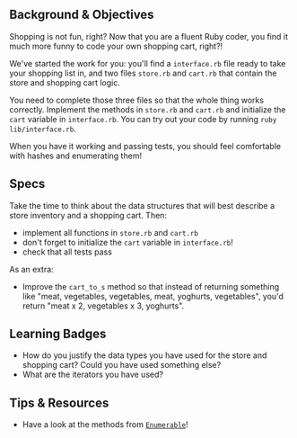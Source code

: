 ## Background & Objectives

Shopping is not fun, right? Now that you are a fluent Ruby coder, you find it much
more funny to code your own shopping cart, right?!

We've started the work for you: you'll find a `interface.rb` file ready to take
your shopping list in, and two files `store.rb` and `cart.rb` that contain the
store and shopping cart logic.

You need to complete those three files so that the whole thing works correctly.
Implement the methods in `store.rb` and `cart.rb` and initialize the `cart` variable
in `interface.rb`.
You can try out your code by running `ruby lib/interface.rb`.

When you have it working and passing tests, you should feel comfortable with hashes
and enumerating them!


## Specs

Take the time to think about the data structures that will best describe a store
inventory and a shopping cart. Then:

* implement all functions in `store.rb` and `cart.rb`
* don't forget to initialize the `cart` variable in `interface.rb`!
* check that all tests pass

As an extra:
* Improve the `cart_to_s` method so that instead of returning something like
"meat, vegetables, vegetables, meat, yoghurts, vegetables", you'd return
"meat x 2, vegetables x 3, yoghurts".


## Learning Badges

* How do you justify the data types you have used for the store and shopping cart?
Could you have used something else?
* What are the iterators you have used?


## Tips & Resources

* Have a look at the methods from [`Enumerable`](http://ruby-doc.org/core-2.1.1/Enumerable.html)!
